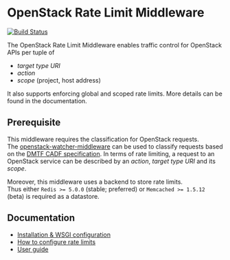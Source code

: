 OpenStack Rate Limit Middleware
===============================

[![Build Status](https://travis-ci.org/sapcc/openstack-rate-limit-middleware.svg?branch=master)](https://travis-ci.org/sapcc/openstack-rate-limit-middleware)

The OpenStack Rate Limit Middleware enables traffic control for OpenStack APIs per tuple of
- *target type URI*
- *action*
- *scope* (project, host address)

It also supports enforcing global and scoped rate limits.
More details can be found in the documentation.

## Prerequisite

This middleware requires the classification for OpenStack requests.  
The [openstack-watcher-middleware](https://github.com/sapcc/openstack-watcher-middleware) can be used to classify requests
based on the [DMTF CADF specification](https://www.dmtf.org/standards/cadf).
In terms of rate limiting, a request to an OpenStack service can be described by an *action*, *target type URI* and its *scope*.

Moreover, this middleware uses a backend to store rate limits.  
Thus either `Redis >= 5.0.0` (stable; preferred) or `Memcached >= 1.5.12` (beta) is required as a datastore.

## Documentation

- [Installation & WSGI configuration](./docs/install.md)
- [How to configure rate limits](./docs/configure.md)
- [User guide](./docs/user.md)
